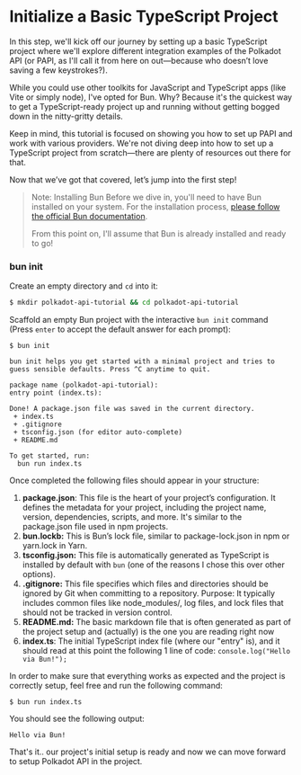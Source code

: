 # Initialize a Basic TypeScript Project

In this step, we'll kick off our journey by setting up a basic TypeScript project where we'll explore different integration examples of the Polkadot API (or PAPI, as I'll call it from here on out—because who doesn’t love saving a few keystrokes?).

While you could use other toolkits for JavaScript and TypeScript apps (like Vite or simply node), I've opted for Bun. Why? Because it's the quickest way to get a TypeScript-ready project up and running without getting bogged down in the nitty-gritty details.

Keep in mind, this tutorial is focused on showing you how to set up PAPI and work with various providers. We're not diving deep into how to set up a TypeScript project from scratch—there are plenty of resources out there for that.

Now that we’ve got that covered, let’s jump into the first step!

> Note: Installing Bun
> Before we dive in, you'll need to have Bun installed on your system. For the installation process, [please follow the official Bun documentation](https://bun.sh/docs/installation#installing).
>
> From this point on, I'll assume that Bun is already installed and ready to go!

### bun init

Create an empty directory and `cd` into it:

```bash
$ mkdir polkadot-api-tutorial && cd polkadot-api-tutorial
```

Scaffold an empty Bun project with the interactive `bun init` command (Press `enter` to accept the default answer for each prompt):

```shell
$ bun init

bun init helps you get started with a minimal project and tries to
guess sensible defaults. Press ^C anytime to quit.

package name (polkadot-api-tutorial):
entry point (index.ts):

Done! A package.json file was saved in the current directory.
 + index.ts
 + .gitignore
 + tsconfig.json (for editor auto-complete)
 + README.md

To get started, run:
  bun run index.ts
```

Once completed the following files should appear in your structure:

1. **package.json**: This file is the heart of your project’s configuration. It defines the metadata for your project, including the project name, version, dependencies, scripts, and more. It's similar to the package.json file used in npm projects.
2. **bun.lockb:** This is Bun’s lock file, similar to package-lock.json in npm or yarn.lock in Yarn.
3. **tsconfig.json:** This file is automatically generated as TypeScript is installed by default with `bun` (one of the reasons I chose this over other options).
4. **.gitignore:** This file specifies which files and directories should be ignored by Git when committing to a repository.
   Purpose: It typically includes common files like node_modules/, log files, and lock files that should not be tracked in version control.
5. **README.md:** The basic markdown file that is often generated as part of the project setup and (actually) is the one you are reading right now
6. **index.ts**: The initial TypeScript index file (where our "entry" is), and it should read at this point the following 1 line of code: `console.log("Hello via Bun!");`

In order to make sure that everything works as expected and the project is correctly setup, feel free and run the following command:

```shell
$ bun run index.ts
```

You should see the following output:

```shell
Hello via Bun!
```

That's it.. our project's initial setup is ready and now we can move forward to setup Polkadot API in the project.
